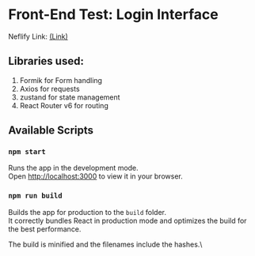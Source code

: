 # Front-End Test: Login Interface

Neflify Link: [(Link)](https://main--astonishing-queijadas-e02e76.netlify.app/)

## Libraries used:

1. Formik for Form handling
2. Axios for requests
3. zustand for state management
4. React Router v6 for routing

## Available Scripts

### `npm start`

Runs the app in the development mode.\
Open [http://localhost:3000](http://localhost:3000) to view it in your browser.

### `npm run build`

Builds the app for production to the `build` folder.\
It correctly bundles React in production mode and optimizes the build for the best performance.

The build is minified and the filenames include the hashes.\
